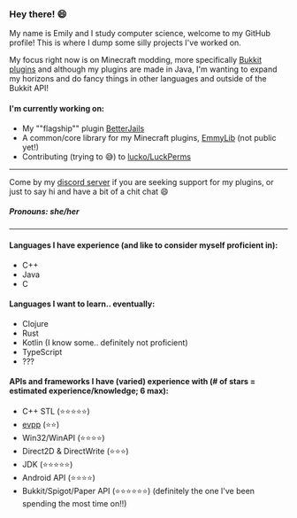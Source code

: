 ### Hey there! :smile:

My name is Emily and I study computer science, welcome to my GitHub profile! This is where I dump some silly projects I've worked on.

My focus right now is on Minecraft modding, more specifically [Bukkit plugins](https://dev.bukkit.org/) and although my plugins are made in Java, I'm wanting to expand my horizons and do fancy things in other languages and outside of the Bukkit API!

#### I'm currently working on:
* My ""flagship"" plugin [BetterJails](https://github.com/emilyy-dev/BetterJails)
* A common/core library for my Minecraft plugins, [EmmyLib](https://github.com/emilyy-dev/EmmyLib) (not public yet!)
* Contributing (trying to :sweat_smile:) to [lucko/LuckPerms](https://github.com/lucko/LuckPerms)
___
Come by my [discord server](https://discord.gg/GDxHt27) if you are seeking support for my plugins, or just to say hi and have a bit of a chit chat :smile:

##### Pronouns: she/her
___
#### Languages I have experience (and like to consider myself proficient in):
* C++
* Java
* C

#### Languages I want to learn.. eventually:
* Clojure
* Rust
* Kotlin (I know some.. definitely not proficient)
* TypeScript
* ???

#### APIs and frameworks I have (varied) experience with (# of stars = estimated experience/knowledge; 6 max):
* C++ STL (:star::star::star::star::star:)
* [evpp](https://github.com/Qihoo360/evpp) (:star::star:)
* Win32/WinAPI (:star::star::star::star:)
* Direct2D & DirectWrite (:star::star::star:)
* JDK (:star::star::star::star::star:)
* Android API (:star::star::star::star:)
* Bukkit/Spigot/Paper API (:star::star::star::star::star::star:) (definitely the one I've been spending the most time on!!)
